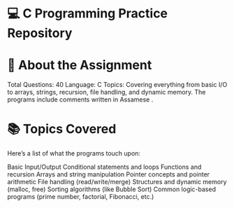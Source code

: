 # 💻 C Programming Practice Repository
# 🧾 About the Assignment
Total Questions: 40
Language: C
Topics: Covering everything from basic I/O to arrays, strings, recursion, file handling, and dynamic memory.
The programs include comments written in Assamese .
# 📚 Topics Covered
Here’s a list of what the programs touch upon:

Basic Input/Output
Conditional statements and loops
Functions and recursion
Arrays and string manipulation
Pointer concepts and pointer arithmetic
File handling (read/write/merge)
Structures and dynamic memory (malloc, free)
Sorting algorithms (like Bubble Sort)
Common logic-based programs (prime number, factorial, Fibonacci, etc.)
